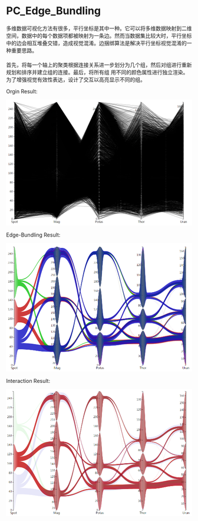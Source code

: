 # PC_Edge_Bundling

####

多维数据可视化方法有很多，平行坐标是其中一种。它可以将多维数据映射到二维空间，数据中的每个数据项都被映射为一条边。然而当数据集比较大时，平行坐标中的边会相互堆叠交错，造成视觉混淆。边捆绑算法是解决平行坐标视觉混淆的一种重要思路。

#### 

首先，将每一个轴上的聚类根据连接关系进一步划分为几个组，然后对组进行重新规划和排序并建立组的连接。最后，将所有组
用不同的颜色属性进行独立渲染。为了增强视觉有效性表达，设计了交互以高亮显示不同的组。


Orgin Result:

![image](https://github.com/xswei/PC_Edge_Bundling/blob/master/pic/orgin.png)

Edge-Bundling Result:

![image](https://github.com/xswei/PC_Edge_Bundling/blob/master/pic/result.png)

Interaction Result:

![image](https://github.com/xswei/PC_Edge_Bundling/blob/master/pic/result2.png)